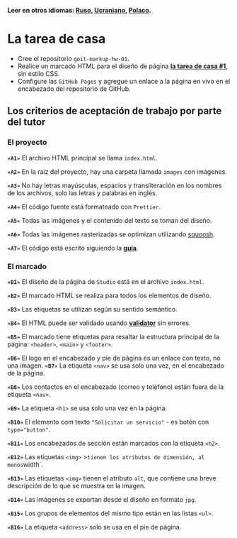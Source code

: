 **Leer en otros idiomas: [Ruso](README.md), [Ucraniano](README.ua.md),
[Polaco](README.pl.md).**

# La tarea de casa

- Cree el repositorio `goit-markup-hw-01`.
- Realice un marcado HTML para el diseño de página
  [**la tarea de casa #1**](<https://www.figma.com/file/oTYBECAN79dXy19hzWObO4/Web-Studio-(Version-2.1)?node-id=0%3A1>),
  sin estilo CSS.
- Configure las `GitHub Pages` y agregue un enlace a la página en vivo en el encabezado del repositorio de
  GitHub.

## Los criterios de aceptación de trabajo por parte del tutor

### El proyecto

**`«A1»`** El archivo HTML principal se llama `index.html`.

**`«A2»`** En la raíz del proyecto, hay una carpeta llamada `images` con imágenes.

**`«A3»`** No hay letras mayúsculas, espacios y transliteración en los nombres de los archivos, solo las letras y palabras en inglés.

**`«A4»`** El código fuente está formateado con  `Prettier`.

**`«A5»`** Todas las imágenes y el contenido del texto se toman del diseño.

**`«A6»`** Todas las imágenes rasterizadas se optimizan utilizando
[squoosh](https://squoosh.app/).

**`«A7»`** El código está escrito siguiendo la [**guía**](https://codeguide.co/).

### El marcado

**`«B1»`** El diseño de la página de `Studio` está en el archivo `index.html`.

**`«B2»`** El marcado HTML se realiza para todos los elementos de diseño.

**`«B3»`** Las etiquetas se utilizan según su sentido semántico.

**`«B4»`** El HTML puede ser validado usando [**validator**](http://validator.w3.org/nu/)
sin errores.

**`«B5»`** El marcado tiene etiquetas para resaltar la estructura principal de la página:
`<header>`, `<main>` y `<footer>`.

**`«B6»`** El logo en el encabezado y pie de página es un enlace con texto, no una imagen.
**`«B7»`** La etiqueta `<nav>` se usa solo una vez, en el encabezado de la página.

**`«B8»`** Los contactos en el encabezado (correo y teléfono) están fuera de la etiqueta `<nav>`.

**`«B9»`** La etiqueta `<h1>` se usa solo una vez en la página.

**`«B10»`** El elemento com texto `"Solicitar un servicio"` - es botón con
`type="button"`.

**`«B11»`** Los encabezados de sección están marcados con la etiqueta `<h2>`.

**`«B12»`** Las etiquetas `<img>` >` tienen los atributos de dimensión, al menos `width`.

**`«B13»`** Las etiquetas `<img>` tienen el atributo `alt`, que contiene una breve descripción de lo que se muestra en la imagen.

**`«B14»`** Las imágenes se exportan desde el diseño en formato `jpg`.

**`«B15»`** Los grupos de elementos del mismo tipo están en las listas  `<ul>`.

**`«B16»`** La etiqueta `<address>` solo se usa en el pie de página.
